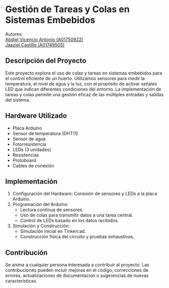 # Gestión de Tareas y Colas en Sistemas Embebidos

Autores:    
[Abdiel Vicencio Antonio (A01750922)](https://github.com/Pezcadoo31)   
[Jaaziel Castillo (A01749505)](https://github.com/Jaaziel21)

## Descripción del Proyecto

Este proyecto explora el uso de colas y tareas en sistemas embebidos para el control eficiente de un huerto. Utilizamos sensores para medir la temperatura, el nivel de agua y la luz, con el propósito de activar señales LED que indican diferentes condiciones del entorno. La implementación de tareas y colas permite una gestión eficaz de las múltiples entradas y salidas del sistema.

## Hardware Utilizado

* Placa Arduino
* Sensor de temperatura (DHT11)
* Sensor de agua
* Fotorresistencia
* LEDs (3 unidades)
* Resistencias
* Protoboard
* Cables de conexión

## Implementación

1. Configuración del Hardware: Conexión de sensores y LEDs a la placa Arduino.
2. Programación del Arduino:
    * Lectura continua de sensores.
    * Uso de colas para transmitir datos a una tarea central.
    * Control de LEDs basado en los datos recibidos.
3. Simulación y Construcción:
    * Simulación inicial en Tinkercad.
    * Construcción física del circuito y pruebas exhaustivas.

## Contribución

Se anima a cualquier persona interesada a contribuir al proyecto. Las contribuciones pueden incluir mejoras en el código, correcciones de errores, actualizaciones de documentación o sugerencias de nuevas características.
